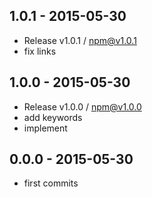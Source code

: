 

## 1.0.1 - 2015-05-30
- Release v1.0.1 / npm@v1.0.1
- fix links

## 1.0.0 - 2015-05-30
- Release v1.0.0 / npm@v1.0.0
- add keywords
- implement

## 0.0.0 - 2015-05-30
- first commits